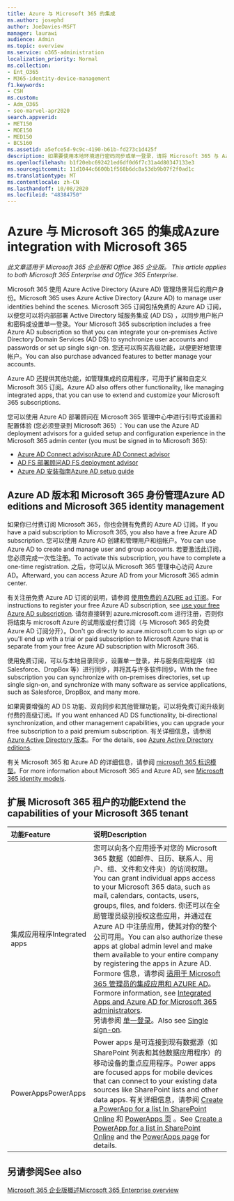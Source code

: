 ```yaml
---
title: Azure 与 Microsoft 365 的集成
ms.author: josephd
author: JoeDavies-MSFT
manager: laurawi
audience: Admin
ms.topic: overview
ms.service: o365-administration
localization_priority: Normal
ms.collection:
- Ent_O365
- M365-identity-device-management
f1.keywords:
- CSH
ms.custom:
- Adm_O365
- seo-marvel-apr2020
search.appverid:
- MET150
- MOE150
- MED150
- BCS160
ms.assetid: a5efce5d-9c9c-4190-b61b-fd273c1d425f
description: 如果要使用本地环境进行密码同步或单一登录，请将 Microsoft 365 与 Azure AD 集成。
ms.openlocfilehash: b1f20ebc692421ed6df0d6f7c31a4d80347133e3
ms.sourcegitcommit: 11d1044c6600b1f568b6dc8a53db9b07f2f0ad1c
ms.translationtype: MT
ms.contentlocale: zh-CN
ms.lasthandoff: 10/08/2020
ms.locfileid: "48384750"
---
```

# <a name="azure-integration-with-microsoft-365"></a><span data-ttu-id="33441-103">Azure 与 Microsoft 365 的集成</span><span class="sxs-lookup"><span data-stu-id="33441-103">Azure integration with Microsoft 365</span></span>

<span data-ttu-id="33441-104">*此文章适用于 Microsoft 365 企业版和 Office 365 企业版。* </span><span class="sxs-lookup"><span data-stu-id="33441-104">*This article applies to both Microsoft 365 Enterprise and Office 365 Enterprise.*</span></span>

<span data-ttu-id="33441-105">Microsoft 365 使用 Azure Active Directory (Azure AD) 管理场景背后的用户身份。</span><span class="sxs-lookup"><span data-stu-id="33441-105">Microsoft 365 uses Azure Active Directory (Azure AD) to manage user identities behind the scenes.</span></span> <span data-ttu-id="33441-106">Microsoft 365 订阅包括免费的 Azure AD 订阅，以便您可以将内部部署 Active Directory 域服务集成 (AD DS) ，以同步用户帐户和密码或设置单一登录。</span><span class="sxs-lookup"><span data-stu-id="33441-106">Your Microsoft 365 subscription includes a free Azure AD subscription so that you can integrate your on-premises Active Directory Domain Services (AD DS) to synchronize user accounts and passwords or set up single sign-on.</span></span> <span data-ttu-id="33441-107">您还可以购买高级功能，以便更好地管理帐户。</span><span class="sxs-lookup"><span data-stu-id="33441-107">You can also purchase advanced features to better manage your accounts.</span></span>
  
<span data-ttu-id="33441-108">Azure AD 还提供其他功能，如管理集成的应用程序，可用于扩展和自定义 Microsoft 365 订阅。</span><span class="sxs-lookup"><span data-stu-id="33441-108">Azure AD also offers other functionality, like managing integrated apps, that you can use to extend and customize your Microsoft 365 subscriptions.</span></span>
  
<span data-ttu-id="33441-109">您可以使用 Azure AD 部署顾问在 Microsoft 365 管理中心中进行引导式设置和配置体验 (您必须登录到 Microsoft 365) ：</span><span class="sxs-lookup"><span data-stu-id="33441-109">You can use the Azure AD deployment advisors for a guided setup and configuration experience in the Microsoft 365 admin center (you must be signed in to Microsoft 365):</span></span>

 - [<span data-ttu-id="33441-110">Azure AD Connect advisor</span><span class="sxs-lookup"><span data-stu-id="33441-110">Azure AD Connect advisor</span></span>](https://aka.ms/aadconnectpwsync)
 - [<span data-ttu-id="33441-111">AD FS 部署顾问</span><span class="sxs-lookup"><span data-stu-id="33441-111">AD FS deployment advisor</span></span>](https://aka.ms/adfsguidance)
 - [<span data-ttu-id="33441-112">Azure AD 安装指南</span><span class="sxs-lookup"><span data-stu-id="33441-112">Azure AD setup guide</span></span>](https://aka.ms/aadpguidance)
  
## <a name="azure-ad-editions-and-microsoft-365-identity-management"></a><span data-ttu-id="33441-113">Azure AD 版本和 Microsoft 365 身份管理</span><span class="sxs-lookup"><span data-stu-id="33441-113">Azure AD editions and Microsoft 365 identity management</span></span>

<span data-ttu-id="33441-114">如果你已付费订阅 Microsoft 365，你也会拥有免费的 Azure AD 订阅。</span><span class="sxs-lookup"><span data-stu-id="33441-114">If you have a paid subscription to Microsoft 365, you also have a free Azure AD subscription.</span></span> <span data-ttu-id="33441-115">您可以使用 Azure AD 创建和管理用户和组帐户。</span><span class="sxs-lookup"><span data-stu-id="33441-115">You can use Azure AD to create and manage user and group accounts.</span></span> <span data-ttu-id="33441-116">若要激活此订阅，您必须完成一次性注册。</span><span class="sxs-lookup"><span data-stu-id="33441-116">To activate this subscription, you have to complete a one-time registration.</span></span> <span data-ttu-id="33441-117">之后，你可以从 Microsoft 365 管理中心访问 Azure AD。</span><span class="sxs-lookup"><span data-stu-id="33441-117">Afterward, you can access Azure AD from your Microsoft 365 admin center.</span></span> 

<span data-ttu-id="33441-118">有关注册免费 Azure AD 订阅的说明，请参阅 [使用免费的 AZURE ad 订阅](../compliance/use-your-free-azure-ad-subscription-in-office-365.md)。</span><span class="sxs-lookup"><span data-stu-id="33441-118">For instructions to register your free Azure AD subscription, see [use your free Azure AD subscription](../compliance/use-your-free-azure-ad-subscription-in-office-365.md).</span></span> <span data-ttu-id="33441-119">请勿直接转到 azure.microsoft.com 进行注册，否则你将结束与 microsoft Azure 的试用版或付费订阅（与 Microsoft 365 的免费 Azure AD 订阅分开）。</span><span class="sxs-lookup"><span data-stu-id="33441-119">Don't go directly to azure.microsoft.com to sign up or you'll end up with a trial or paid subscription to Microsoft Azure that is separate from your free Azure AD subscription with Microsoft 365.</span></span> 
  
<span data-ttu-id="33441-120">使用免费订阅，可以与本地目录同步，设置单一登录，并与服务应用程序（如 Salesforce、DropBox 等）进行同步，并将其与许多软件同步。</span><span class="sxs-lookup"><span data-stu-id="33441-120">With the free subscription you can synchronize with on-premises directories, set up single sign-on, and synchronize with many software as service applications, such as Salesforce, DropBox, and many more.</span></span>
  
<span data-ttu-id="33441-121">如果需要增强的 AD DS 功能、双向同步和其他管理功能，可以将免费订阅升级到付费的高级订阅。</span><span class="sxs-lookup"><span data-stu-id="33441-121">If you want enhanced AD DS functionality, bi-directional synchronization, and other management capabilities, you can upgrade your free subscription to a paid premium subscription.</span></span> <span data-ttu-id="33441-122">有关详细信息，请参阅 [Azure Active Directory 版本](https://azure.microsoft.com/pricing/details/active-directory/)。</span><span class="sxs-lookup"><span data-stu-id="33441-122">For the details, see [Azure Active Directory editions](https://azure.microsoft.com/pricing/details/active-directory/).</span></span>
  
<span data-ttu-id="33441-123">有关 Microsoft 365 和 Azure AD 的详细信息，请参阅 [microsoft 365 标识模型](about-microsoft-365-identity.md)。</span><span class="sxs-lookup"><span data-stu-id="33441-123">For more information about Microsoft 365 and Azure AD, see [Microsoft 365 identity models](about-microsoft-365-identity.md).</span></span>
  
## <a name="extend-the-capabilities-of-your-microsoft-365-tenant"></a><span data-ttu-id="33441-124">扩展 Microsoft 365 租户的功能</span><span class="sxs-lookup"><span data-stu-id="33441-124">Extend the capabilities of your Microsoft 365 tenant</span></span>

|<span data-ttu-id="33441-125">**功能**</span><span class="sxs-lookup"><span data-stu-id="33441-125">**Feature**</span></span>|<span data-ttu-id="33441-126">**说明**</span><span class="sxs-lookup"><span data-stu-id="33441-126">**Description**</span></span>|
|:-----|:-----|
|<span data-ttu-id="33441-127">集成应用程序</span><span class="sxs-lookup"><span data-stu-id="33441-127">Integrated apps</span></span>  <br/> |<span data-ttu-id="33441-128">您可以向各个应用授予对您的 Microsoft 365 数据（如邮件、日历、联系人、用户、组、文件和文件夹）的访问权限。</span><span class="sxs-lookup"><span data-stu-id="33441-128">You can grant individual apps access to your Microsoft 365 data, such as mail, calendars, contacts, users, groups, files, and folders.</span></span> <span data-ttu-id="33441-129">你还可以在全局管理员级别授权这些应用，并通过在 Azure AD 中注册应用，使其对你的整个公司可用。</span><span class="sxs-lookup"><span data-stu-id="33441-129">You can also authorize these apps at global admin level and make them available to your entire company by registering the apps in Azure AD.</span></span> <span data-ttu-id="33441-130">Formore 信息，请参阅 [适用于 Microsoft 365 管理员的集成应用和 AZURE AD](integrated-apps-and-azure-ads.md)。</span><span class="sxs-lookup"><span data-stu-id="33441-130">Formore information, see [Integrated Apps and Azure AD for Microsoft 365 administrators](integrated-apps-and-azure-ads.md).</span></span>  <br/> <span data-ttu-id="33441-131">另请参阅 [单一登录](https://go.microsoft.com/fwlink/p/?LinkId=698604)。</span><span class="sxs-lookup"><span data-stu-id="33441-131">Also see [Single sign-on](https://go.microsoft.com/fwlink/p/?LinkId=698604).</span></span>  <br/> |
|<span data-ttu-id="33441-132">PowerApps</span><span class="sxs-lookup"><span data-stu-id="33441-132">PowerApps</span></span>  <br/> | <span data-ttu-id="33441-133">Power apps 是可连接到现有数据源（如 SharePoint 列表和其他数据应用程序）的移动设备的重点应用程序。</span><span class="sxs-lookup"><span data-stu-id="33441-133">Power apps are focused apps for mobile devices that can connect to your existing data sources like SharePoint lists and other data apps.</span></span> <span data-ttu-id="33441-134">有关详细信息，请参阅 [Create a PowerApp for a list In SharePoint Online](https://support.office.com/article/9338b2d2-67ac-4b81-8e67-97da27e5e9ab) 和 [PowerApps 页](https://powerapps.microsoft.com/) 。</span><span class="sxs-lookup"><span data-stu-id="33441-134">See [Create a PowerApp for a list in SharePoint Online](https://support.office.com/article/9338b2d2-67ac-4b81-8e67-97da27e5e9ab) and the [PowerApps page](https://powerapps.microsoft.com/) for details.</span></span>  <br/> |
   
## <a name="see-also"></a><span data-ttu-id="33441-135">另请参阅</span><span class="sxs-lookup"><span data-stu-id="33441-135">See also</span></span>

[<span data-ttu-id="33441-136">Microsoft 365 企业版概述</span><span class="sxs-lookup"><span data-stu-id="33441-136">Microsoft 365 Enterprise overview</span></span>](microsoft-365-overview.md)
